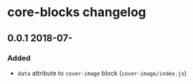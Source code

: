 # core-blocks changelog

## 0.0.1 2018-07-

### Added

- `data` attribute to `cover-image` block (`cover-image/index.js`)
